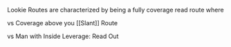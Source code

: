 Lookie Routes are characterized by being a fully coverage read route where


vs Coverage above you
[[Slant]] Route

vs Man with Inside Leverage:
Read Out